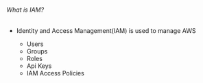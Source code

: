 ###### What is IAM?

* Identity and Access Management(IAM) is used to manage AWS

    * Users
    * Groups
    * Roles
    * Api Keys
    * IAM Access Policies
    